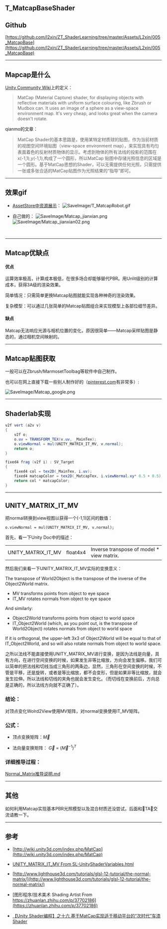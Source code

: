 ## T_MatcapBaseShader

## Github
[https://github.com/l2xin/ZT_ShaderLearning/tree/master/Assets/L2xin/005_MatcapBase](https://github.com/l2xin/ZT_ShaderLearning/tree/master/Assets/L2xin/005_MatcapBase)

----
## Mapcap是什么

[Unity Community Wiki](http://wiki.unity3d.com/index.php/MatCap)上的定义：
> MatCap (Material Capture) shader, for displaying objects with reflective materials with uniform surface colouring, like Zbrush or Mudbox can. It uses an image of a sphere as a view-space environment map. It's very cheap, and looks great when the camera doesn't rotate.

qianmo的文章：
> MatCap Shader的基本思路是，使用某特定材质球的贴图，作为当前材质的视图空间环境贴图（view-space environment map），来实现具有均匀表面着色的反射材质物体的显示。考虑到物体的所有法线的投影的范围在x(-1,1),y(-1,1),构成了一个圆形，所以MatCap 贴图中存储光照信息的区域是一个圆形。基于MatCap思想的Shader，可以无需提供任何光照，只需提供一张或多张合适的MatCap贴图作为光照结果的“指导”即可。

----------

## 效果gif
* [AssetStore中资源展示](https://assetstore.unity.com/packages/vfx/shaders/free-matcap-shaders-8221)：
![SaveImage/T_MatcapRobot.gif](SaveImage/T_MatcapRobot.gif)

* 自己做的：
![SaveImage/Matcap_jianxian.png](SaveImage/Matcap_jianxian.png)
![SaveImage/Matcap_jianxian02.png](SaveImage/Matcap_jianxian02.png)

<br>


-----
## Matcap优缺点

#### 优点
运算效率极高，计算成本极低，在很多场合却能够替代PBR。用Unlit级别的计算成本，获得3A级的渲染效果。

简单情况：只需简单更换Matcap贴图就能实现各种神奇的渲染效果。

复杂模型：可以通过几张简单的Matcap贴图组合来实现模型上各部位细节差异。

#### 缺点
Matcap无法响应光源与相机位置的变化，原因很简单——Matcap采样贴图是静态的，通过相机空间映射的。



-----
## Matcap贴图获取
一般可以在Zbrush/MarmosetToolbag等软件中自己制作。

也可以在网上直接下载一些别人制作好的（[pinterest.com](https://www.pinterest.com/)有非常多）:

![SaveImage/Matcap_google.png](SaveImage/Matcap_google.png)






----------
## Shaderlab实现

``` GLSL
v2f vert (a2v v)
{
    v2f o;
    o.uv = TRANSFORM_TEX(v.uv, _MainTex);
    o.viewNormal = mul(UNITY_MATRIX_IT_MV, v.normal);
    return o;
}

fixed4 frag (v2f i) : SV_Target
{
    fixed4 col = tex2D(_MainTex, i.uv);
    fixed4 matcapColor = tex2D(_MatcapTex, i.viewNormal.xy* 0.5 + 0.5);
    return col * matcapColor;
}
```


-------
## UNITY_MATRIX_IT_MV

把normal转换到view视图以获得一个(-1,1)区间的数值：
```
o.viewNormal = mul(UNITY_MATRIX_IT_MV, v.normal);
```

首先，看一下Unity Doc中的描述：

||||
|-|-|-|
UNITY_MATRIX_IT_MV	|float4x4	|Inverse transpose of model * view matrix.

然后我们来看一下UNITY_MATRIX_IT_MV实际的变换意义：

The transpose of World2Object is the transpose of the inverse of the Object2World matrix.
* MV transforms points from object to eye space
* IT_MV rotates normals from object to eye space
  
And similarly:
* Object2World transforms points from object to world space
* IT_Object2World (which, as you point out, is the transpose of World2Object) rotates normals from object to world space

If it is orthogonal, the upper-left 3x3 of Object2World will be equal to that of IT_Object2World, and so will also rotate normals from object to world space.

之所以法线不能直接使用UNITY_MATRIX_MV进行变换，是因为法线是向量，具有方向，在进行空间变换的时候，如果发生非等比缩放，方向会发生偏移。我们可以简单的把法线和切线当成三角形的两条边，显然，三角形在空间变换的时候，不管是平移，还是旋转，或者是等比缩放，都不会变形，但是如果非等比缩放，就会发生拉伸。所以法线和切线的夹角也就会发生变化。（而切线在变换前后，方向总是正确的，所以法线方向就不正确了）。


### **结论**：
对顶点变化Wolrd2View使用MV矩阵，对normal变换使用IT_MV矩阵。

### **公式**：

* 顶点变换矩阵：$\vec{M}$ 

* 法向量变换矩阵： $\vec{G}$ = $({\vec{M}^{-1}})^{T}$ 

### **详细推导过程**：
[Normal_Matrix推导说明.md](Normal_Matrix推导说明.md)

-----

## 其他

如何利用Matcap实现基本PBR光照模型以及混合材质还没尝试，后面和TA交流请教一下。

-------------

## 参考

* [http://wiki.unity3d.com/index.php/MatCap](http://wiki.unity3d.com/index.php/MatCap)

* [UNITY_MATRIX_IT_MV From SL-UnityShaderVariables.html](https://docs.unity3d.com/Manual/SL-UnityShaderVariables.html) 
  
* [http://www.lighthouse3d.com/tutorials/glsl-12-tutorial/the-normal-matrix/](http://www.lighthouse3d.com/tutorials/glsl-12-tutorial/the-normal-matrix/)
  
* [图形程序/技术美术 Shading Artist From https://zhuanlan.zhihu.com/p/37702186](https://zhuanlan.zhihu.com/p/37702186)

* [【Unity Shader编程】之十六 基于MatCap实现适于移动平台的“次时代”车漆Shader](https://blog.csdn.net/poem_qianmo/article/details/55803629)

